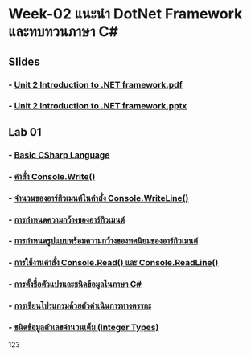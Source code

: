 # Week-02 แนะนำ DotNet Framework และทบทวนภาษา C\#

## Slides
### - [Unit 2 Introduction to .NET framework.pdf](./Slides/Unit%202%20Introduction%20to%20.NET%20framework.pdf)
### - [Unit 2 Introduction to .NET framework.pptx](./Slides/Unit%202%20Introduction%20to%20.NET%20framework.pptx)

## Lab 01


### - [Basic CSharp Language](./Lab-01-part-1.md)
### - [ คำสั่ง Console.Write()](./Lab-01-part-2-3.md)
### - [จำนวนของอาร์กิวเมนต์ในคำสั่ง Console.WriteLine()](./Lab-01-part-4.md)
### - [การกำหนดความกว้างของอาร์กิวเมนต์](./Lab-01-part-5-7.md)
### - [การกำหนดรูปแบบพร้อมความกว้างของทศนิยมของอาร์กิวเมนต์](./Lab-01-part-8.md)
### - [การใช้งานคำสั่ง Console.Read() และ Console.ReadLine()](./Lab-01-part-9-12.md)
### - [การตั้งชื่อตัวแปรและชนิดข้อมูลในภาษา C\#](./Lab-01-part-13.md)
### - [การเขียนโปรแกรมด้วยตัวดำเนินการทางตรรกะ](./Lab-01-part-14.md)
### - [ชนิดข้อมูลตัวเลขจำนวนเต็ม (Integer Types)](./Lab-01-part-15.md)


123



